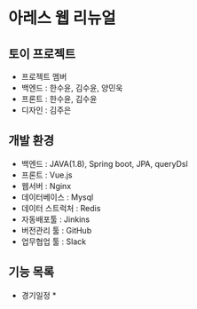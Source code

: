 # 아레스 웹 리뉴얼
## 토이 프로젝트
* 프로젝트 멤버 
 * 백엔드 : 한수윤, 김수윤, 양민욱
 * 프론트 : 한수윤, 김수윤
 * 디자인 : 김주은

## 개발 환경
* 백엔드 : JAVA(1.8), Spring boot, JPA, queryDsl
* 프론트 : Vue.js
* 웹서버 : Nginx
* 데이터베이스 : Mysql
* 데이터 스트럭처 : Redis
* 자동배포툴 : Jinkins
* 버전관리 툴 : GitHub
* 업무협업 툴 : Slack

## 기능 목록
* 경기일정
  * 
